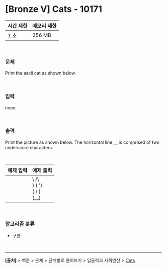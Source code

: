 # [Bronze Ⅴ] Cats - 10171

|시간 제한|메모리 제한|
|---|---|
|1 초|256 MB|

<br>

### 문제
Print the ascii cat as shown below.

<br>

### 입력
none.

<br>

### 출력
Print the picture as shown below. The horizontal line __ is comprised of two underscore characters.

<br>

|예제 입력|예제 출력|
|---|---|
||\    /\ <br> )  ( ')<br>(  /  )<br> \(__)||

<br>

### 알고리즘 분류
* 구현

<br>

---
**[출처]** > 백준 > 문제 > 단계별로 풀어보기 > 입출력과 사칙연산 > [Cats](https://www.acmicpc.net/problem/10171)